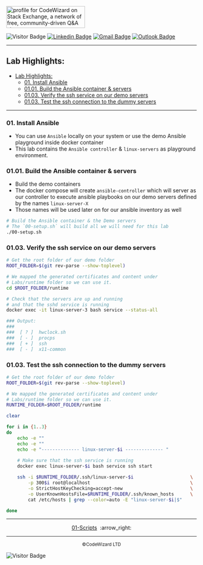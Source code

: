 <a href="https://stackoverflow.com/users/1755598"><img src="https://stackexchange.com/users/flair/1951642.png" width="208" height="58" alt="profile for CodeWizard on Stack Exchange, a network of free, community-driven Q&amp;A sites" title="profile for CodeWizard on Stack Exchange, a network of free, community-driven Q&amp;A sites"></a>

![Visitor Badge](https://visitor-badge.laobi.icu/badge?page_id=nirgeier)
[![Linkedin Badge](https://img.shields.io/badge/-nirgeier-blue?style=flat&logo=Linkedin&logoColor=white&link=https://www.linkedin.com/in/nirgeier/)](https://www.linkedin.com/in/nirgeier/)
[![Gmail Badge](https://img.shields.io/badge/-nirgeier@gmail.com-fcc624?style=plastic&logo=Gmail&logoColor=red&link=mailto:nirgeier@gmail.com)](mailto:nirgeier@gmail.com)
[![Outlook Badge](https://img.shields.io/badge/-nirg@codewizard.co.il-fcc624?style=plastic&logo=microsoftoutlook&logoColor=blue&link=mailto:nirg@codewizard.co.il)](mailto:nirg@codewizard.co.il)

---

<!-- inPage TOC start -->

## Lab Highlights: <!-- omit in toc-->

- [Lab Highlights: ](#lab-highlights-)
  - [01. Install Ansible](#01-install-ansible)
  - [01.01. Build the Ansible container \& servers](#0101-build-the-ansible-container--servers)
  - [01.03. Verify the ssh service on our demo servers](#0103-verify-the-ssh-service-on-our-demo-servers)
  - [01.03. Test the ssh connection to the dummy servers](#0103-test-the-ssh-connection-to-the-dummy-servers)

---

<!-- inPage TOC end -->

### 01. Install Ansible

- You can use `Ansible` locally on your system or use the demo Ansible playground inside docker container
- This lab contains the `Ansible controller` & `linux-servers` as playground environment.

### 01.01. Build the Ansible container & servers

- Build the demo containers
- The docker compose will create `ansible-controller` which will server as our controller to execute ansible playbooks on our demo servers defined by the names `linux-server-X`
- Those names will be used later on for our ansible inventory as well

```sh
# Build the Ansible container & the Demo servers
# The `00-setup.sh` will build all we will need for this lab
./00-setup.sh
```

### 01.03. Verify the ssh service on our demo servers

```sh
# Get the root folder of our demo folder
ROOT_FOLDER=$(git rev-parse --show-toplevel)

# We mapped the generated certificates and content under 
# Labs/runtime folder so we can use it.
cd $ROOT_FOLDER/runtime

# Check that the servers are up and running
# and that the sshd service is running
docker exec -it linux-server-3 bash service --status-all

### Output: 
###  
###  [ ? ]  hwclock.sh
###  [ - ]  procps
###  [ + ]  ssh
###  [ - ]  x11-common
```

### 01.03. Test the ssh connection to the dummy servers

```sh
# Get the root folder of our demo folder
ROOT_FOLDER=$(git rev-parse --show-toplevel)

# We mapped the generated certificates and content under 
# Labs/runtime folder so we can use it.
RUNTIME_FOLDER=$ROOT_FOLDER/runtime

clear

for i in {1..3}
do
    echo -e ""
    echo -e ""
    echo -e "-------------- linux-server-$i -------------- "
    
    # Make sure that the ssh service is running
    docker exec linux-server-$i bash service ssh start

    ssh -i $RUNTIME_FOLDER/.ssh/linux-server-$i                     \
        -p 300$i root@localhost                                     \
        -o StrictHostKeyChecking=accept-new                         \
        -o UserKnownHostsFile=$RUNTIME_FOLDER/.ssh/known_hosts      \
        cat /etc/hosts | grep --color=auto -E "linux-server-$i|$"

done
```

<!-- navigation start -->

---

<div align="center">
  <a href="../01-Scripts">01-Scripts</a>
  &nbsp;:arrow_right:</div>

---

<div align="center">
  <small>&copy;CodeWizard LTD</small>
</div>

![Visitor Badge](https://visitor-badge.laobi.icu/badge?page_id=nirgeier)

<!-- navigation end -->

